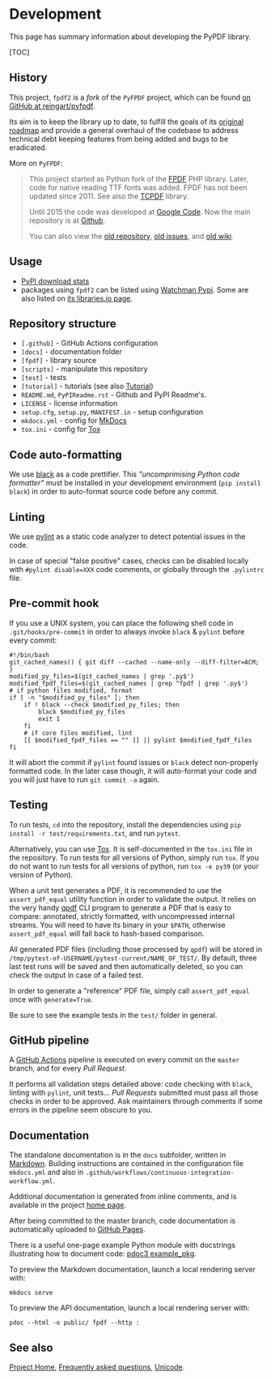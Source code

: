 # Development #

This page has summary information about developing the PyPDF library.

[TOC]

## History ##

This project, `fpdf2` is a _fork_ of the `PyFPDF` project, which can be found
[on GitHub at reingart/pyfpdf](https://github.com/reingart/pyfpdf).

Its aim is to keep the library up to date, to fulfill the goals of its
[original roadmap](https://github.com/reingart/pyfpdf/wiki/Roadmap) and provide
a general overhaul of the codebase to address technical debt keeping features from being
added and bugs to be eradicated.

More on `PyFPDF`:

> This project started as Python fork of the [FPDF](http://fpdf.org/) PHP library. 
> Later, code for native reading TTF fonts was added. FPDF has not been updated since
> 2011. See also the [TCPDF](http://www.tcpdf.org/) library.
> 
> Until 2015 the code was developed at [Google Code](https://code.google.com/p/pyfpdf/).
> Now the main repository is at [Github](https://github.com/reingart/pyfpdf).
> 
> You can also view the
> [old repository](https://github.com/reingart/pyfpdf_googlecode),
> [old issues](https://github.com/reingart/pyfpdf_googlecode/issues), and 
> [old wiki](https://github.com/reingart/pyfpdf_googlecode/tree/wiki).


## Usage ##

- [PyPI download stats](https://pypistats.org/packages/fpdf2)
- packages using `fpdf2` can be listed using [Watchman Pypi](http://www.watchman-pypi.com).
Some are also listed on [its libraries.io page](https://libraries.io/pypi/fpdf2).


## Repository structure ##

  * `[.github]` - GitHub Actions configuration
  * `[docs]` - documentation folder
  * `[fpdf]` - library source
  * `[scripts]` - manipulate this repository
  * `[test]` - tests
  * `[tutorial]` - tutorials (see also [Tutorial](Tutorial.md))
  * `README.md`, `PyPIReadme.rst` - Github and PyPI Readme's.
  * `LICENSE` - license information
  * `setup.cfg`, `setup.py`, `MANIFEST.in` - setup configuration
  * `mkdocs.yml` - config for [MkDocs](https://www.mkdocs.org/)
  * `tox.ini` - config for [Tox](https://tox.readthedocs.io/en/latest/)

## Code auto-formatting ##

We use [black](https://github.com/psf/black) as a code prettifier.
This _"uncomprimising Python code formatter"_ must be installed
in your development environment (`pip install black`) in order to
auto-format source code before any commit.

## Linting ##

We use [pylint](https://github.com/PyCQA/pylint/) as a static code analyzer
to detect potential issues in the code.

In case of special "false positive" cases,
checks can be disabled locally with `#pylint disable=XXX` code comments,
or globally through the `.pylintrc` file.

## Pre-commit hook ##
If you use a UNIX system, you can place the following shell code
in `.git/hooks/pre-commit` in order to always invoke `black` & `pylint`
before every commit:

```shell
#!/bin/bash
git_cached_names() { git diff --cached --name-only --diff-filter=ACM; }
modified_py_files=$(git_cached_names | grep '.py$')
modified_fpdf_files=$(git_cached_names | grep ^fpdf | grep '.py$')
# if python files modified, format
if [ -n "$modified_py_files" ]; then
    if ! black --check $modified_py_files; then
        black $modified_py_files
        exit 1
    fi
    # if core files modified, lint
    [[ $modified_fpdf_files == "" ]] || pylint $modified_fpdf_files
fi
```

It will abort the commit if `pylint` found issues
or `black` detect non-properly formatted code.
In the later case though, it will auto-format your code
and you will just have to run `git commit -a` again.

## Testing ##

To run tests, ``cd`` into the repository, install the dependencies using
``pip install -r test/requirements.txt``,  and run `pytest`.

Alternatively, you can use [Tox](https://tox.readthedocs.io/en/latest/).
It is self-documented in the `tox.ini` file in the repository.
To run tests for all versions of Python, simply run `tox`.
If you do not want to run tests for all versions of python, run `tox -e py39`
(or your version of Python).

When a unit test generates a PDF, it is recommended to use the `assert_pdf_equal`
utility function in order to validate the output.
It relies on the very handy [qpdf](https://github.com/qpdf/qpdf) CLI program
to generate a PDF that is easy to compare: annotated, strictly formatted,
with uncompressed internal streams.
You will need to have its binary in your `$PATH`,
otherwise `assert_pdf_equal` will fall back to hash-based comparison.

All generated PDF files (including those processed by `qpdf`) will be stored in
`/tmp/pytest-of-USERNAME/pytest-current/NAME_OF_TEST/`. By default, three
last test runs will be saved and then automatically deleted, so you can
check the output in case of a failed test.

In order to generate a "reference" PDF file, simply call `assert_pdf_equal`
once with `generate=True`.

Be sure to see the example tests in the `test/` folder in general.

## GitHub pipeline ##

A [GitHub Actions](https://help.github.com/en/actions/reference) pipeline
is executed on every commit on the `master` branch,
and for every _Pull Request_.

It performs all validation steps detailed above: code checking with `black`,
linting with `pylint`, unit tests...
_Pull Requests_ submitted must pass all those checks in order to be approved.
Ask maintainers through comments if some errors in the pipeline seem obscure to you.

## Documentation ##

The standalone documentation is in the `docs` subfolder,
written in [Markdown](https://daringfireball.net/projects/markdown/).
Building instructions are contained in the configuration file `mkdocs.yml`
and also in `.github/workflows/continuous-integration-workflow.yml`.

Additional documentation is generated from inline comments, and is available
in the project [home page](https://pyfpdf.github.io/fpdf2/fpdf/).

After being committed to the master branch, code documentation is automatically uploaded to
[GitHub Pages](https://pyfpdf.github.io/fpdf2/).

There is a useful one-page example Python module with docstrings illustrating how to document code:
[pdoc3 example_pkg](https://github.com/pdoc3/pdoc/blob/master/pdoc/test/example_pkg/__init__.py).

To preview the Markdown documentation, launch a local rendering server with:

    mkdocs serve

To preview the API documentation, launch a local rendering server with:

    pdoc --html -o public/ fpdf --http :

## See also ##
[Project Home](index.md), [Frequently asked questions](FAQ.md), 
[Unicode](Unicode.md).
